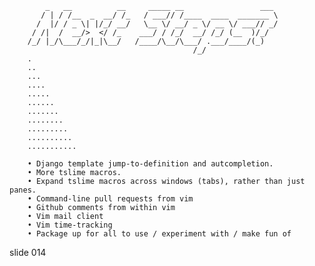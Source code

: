 
            _   __          __     _____ __                 ___
           / | / /__  _  __/ /_   / ___// /____  ____  _______ \
          /  |/ / _ \| |/_/ __/   \__ \/ __/ _ \/ __ \/ ___// _/
         / /|  /  __/>  </ /_    ___/ / /_/  __/ /_/ (__  )/_/
        /_/ |_/\___/_/|_|\__/   /____/\__/\___/ .___/____/(_)
                                             /_/
        .
        ..
        ...
        ....
        .....
        ......
        .......
        ........
        .........
        ..........
        ...........

        • Django template jump-to-definition and autcompletion.
        • More tslime macros.
        • Expand tslime macros across windows (tabs), rather than just panes.
        • Command-line pull requests from vim
        • Github comments from within vim
        • Vim mail client
        • Vim time-tracking
        • Package up for all to use / experiment with / make fun of















































































slide 014
